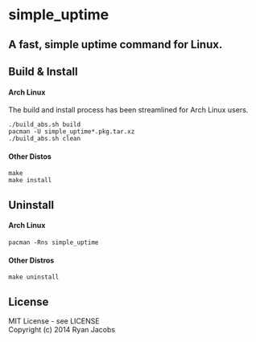 simple_uptime
=============

A fast, simple uptime command for Linux.
---

## Build & Install

#### Arch Linux
The build and install process has been streamlined for Arch Linux users.
```
./build_abs.sh build
pacman -U simple_uptime*.pkg.tar.xz
./build_abs.sh clean
```

#### Other Distos
```
make
make install
```

## Uninstall

#### Arch Linux
```
pacman -Rns simple_uptime
```

#### Other Distros
```
make uninstall
```

## License
MIT License - see LICENSE<br>
Copyright (c) 2014 Ryan Jacobs
